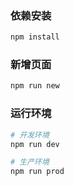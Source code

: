 ### 依赖安装

```bash
npm install
```

### 新增页面

```bash
npm run new
```

### 运行环境
```bash
# 开发环境
npm run dev

# 生产环境
npm run prod

```